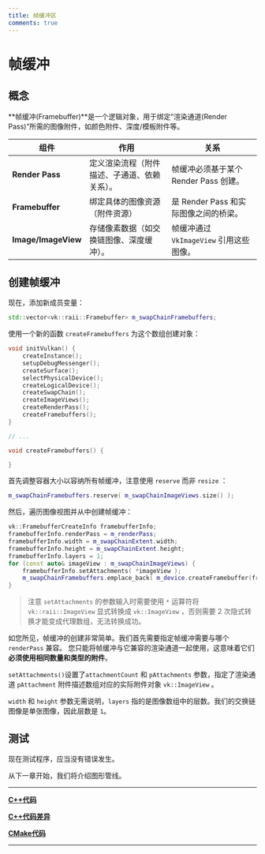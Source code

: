 ```yaml
---
title: 帧缓冲区
comments: true
---
```

# **帧缓冲**

## **概念**

**帧缓冲\(Framebuffer\)**是一个逻辑对象，用于绑定“渲染通道\(Render Pass\)”所需的图像附件，如颜色附件、深度/模板附件等。

| **组件**              | **作用**                                   | **关系**                      |
|---------------------|----------------------------------------------|-----------------------------|
| **Render Pass**     | 定义渲染流程（附件描述、子通道、依赖关系）。          | 帧缓冲必须基于某个 Render Pass 创建。   |
| **Framebuffer**     | 绑定具体的图像资源（附件资源）                      | 是 Render Pass 和实际图像之间的桥梁。   |
| **Image/ImageView** | 存储像素数据（如交换链图像、深度缓冲）。            | 帧缓冲通过 `VkImageView` 引用这些图像。 |

## **创建帧缓冲**

现在，添加新成员变量：

```cpp
std::vector<vk::raii::Framebuffer> m_swapChainFramebuffers;
```

使用一个新的函数 `createFramebuffers` 为这个数组创建对象：

```cpp
void initVulkan() {
    createInstance();
    setupDebugMessenger();
    createSurface();
    selectPhysicalDevice();
    createLogicalDevice();
    createSwapChain();
    createImageViews();
    createRenderPass();
    createFramebuffers();
}

// ...

void createFramebuffers() {

}
```

首先调整容器大小以容纳所有帧缓冲，注意使用 `reserve` 而非 `resize` ：

```cpp
m_swapChainFramebuffers.reserve( m_swapChainImageViews.size() );
```

然后，遍历图像视图并从中创建帧缓冲：

```cpp
vk::FramebufferCreateInfo framebufferInfo;
framebufferInfo.renderPass = m_renderPass;
framebufferInfo.width = m_swapChainExtent.width;
framebufferInfo.height = m_swapChainExtent.height;
framebufferInfo.layers = 1;
for (const auto& imageView : m_swapChainImageViews) {
    framebufferInfo.setAttachments( *imageView );
    m_swapChainFramebuffers.emplace_back( m_device.createFramebuffer(framebufferInfo) );
}
```

> 注意 `setAttachments` 的参数输入时需要使用 `*` 运算符将 `vk::raii::ImageView` 显式转换成 `vk::ImageView` ，否则需要 2 次隐式转换才能变成代理数组，无法转换成功。

如您所见，帧缓冲的创建非常简单。我们首先需要指定帧缓冲需要与哪个 `renderPass` 兼容。
您只能将帧缓冲与它兼容的渲染通道一起使用，这意味着它们**必须使用相同数量和类型的附件**。

`setAttachments()`设置了`attachmentCount` 和 `pAttachments` 参数，指定了渲染通道 `pAttachment` 附件描述数组对应的实际附件对象 `vk::ImageView` 。

`width` 和 `height` 参数无需说明，`layers` 指的是图像数组中的层数。我们的交换链图像是单张图像，因此层数是 `1`。

## **测试**

现在测试程序，应当没有错误发生。

从下一章开始，我们将介绍图形管线。

---

**[C++代码](../../codes/01/14_framebuffer/main.cpp)**

**[C++代码差异](../../codes/01/14_framebuffer/main.diff)**

**[CMake代码](../../codes/01/00_base/CMakeLists.txt)**

---
